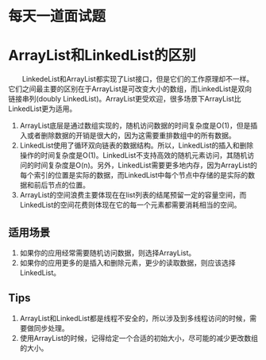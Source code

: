 # 每天一道面试题

# ArrayList和LinkedList的区别

　　LinkedeList和ArrayList都实现了List接口，但是它们的工作原理却不一样。它们之间最主要的区别在于ArrayList是可改变大小的数组，而LinkedList是双向链接串列(doubly LinkedList)。ArrayList更受欢迎，很多场景下ArrayList比LinkedList更为适用。

1. ArrayList底层是通过数组实现的，随机访问数据的时间复杂度是O(1)，但是插入或者删除数据的开销是很大的，因为这需要重排数组中的所有数据。
2. LinkedList使用了循环双向链表的数据结构。所以，LinkedList的插入和删除操作的时间复杂度是O(1)。LinkedList不支持高效的随机元素访问，其随机访问的时间复杂度是O(n)。另外，LinkedList需要更多地内存，因为ArrayList的每个索引的位置是实际的数据，而LinkedList中每个节点中存储的是实际的数据和前后节点的位置。
3. ArrayList的空间浪费主要体现在在list列表的结尾预留一定的容量空间，而LinkedList的空间花费则体现在它的每一个元素都需要消耗相当的空间。

## 适用场景
1. 如果你的应用经常需要随机访问数据，则选择ArrayList。
2. 如果你的应用更多的是插入和删除元素，更少的读取数据，则应该选择LinkedList。

## Tips
1. ArrayList和LinkedList都是线程不安全的，所以涉及到多线程访问的时候，需要做同步处理。
2. 使用ArrayList的时候，记得给定一个合适的初始大小，尽可能的减少更改数组的大小。

